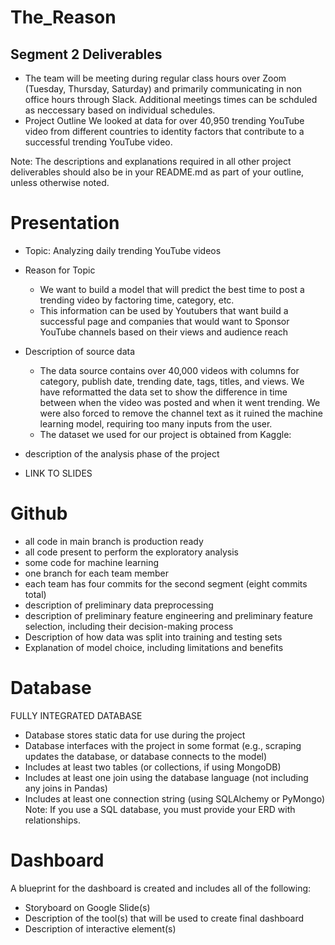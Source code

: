 # The_Reason

## Segment 2 Deliverables
- The team will be meeting during regular class hours over Zoom (Tuesday, Thursday, Saturday) and primarily communicating in non office hours through Slack. Additional meetings times can be schduled as neccessary based on individual schedules.
- Project Outline
We looked at data for over 40,950 trending YouTube video from different countries to identity factors that contribute to a successful trending YouTube video.

Note: The descriptions and explanations required in all other project deliverables should also be in your README.md as part of your outline, unless otherwise noted.

# Presentation
- Topic: Analyzing daily trending YouTube videos
- Reason for Topic
    - We want to build a model that will predict the best time to post a trending video by factoring time, category, etc.
    - This information can be used by Youtubers that want build a successful page and companies that would want to Sponsor YouTube channels based on their views and audience reach
- Description of source data
    - The data source contains over 40,000 videos with columns for category, publish date, trending date, tags, titles, and views. We have reformatted the data set to show the difference in time between when the video was posted and when it went trending. We were also forced to remove the channel text as it ruined the machine learning model, requiring too many inputs from the user.
    - The dataset we used for our project is obtained from Kaggle:

- description of the analysis phase of the project
- LINK TO SLIDES

# Github
- all code in main branch is production ready
- all code present to perform the exploratory analysis
- some code for machine learning
- one branch for each team member
- each team has four commits for the second segment (eight commits total)
- description of preliminary data preprocessing
- description of preliminary feature engineering and preliminary feature selection, including their decision-making process
- Description of how data was split into training and testing sets
- Explanation of model choice, including limitations and benefits

# Database
FULLY INTEGRATED DATABASE
- Database stores static data for use during the project
- Database interfaces with the project in some format (e.g., scraping updates the database, or database connects to the model)
- Includes at least two tables (or collections, if using MongoDB)
- Includes at least one join using the database language (not including any joins in Pandas)
- Includes at least one connection string (using SQLAlchemy or PyMongo)
Note: If you use a SQL database, you must provide your ERD with relationships.

# Dashboard
A blueprint for the dashboard is created and includes all of the following:
- Storyboard on Google Slide(s)
- Description of the tool(s) that will be used to create final dashboard
- Description of interactive element(s) 
